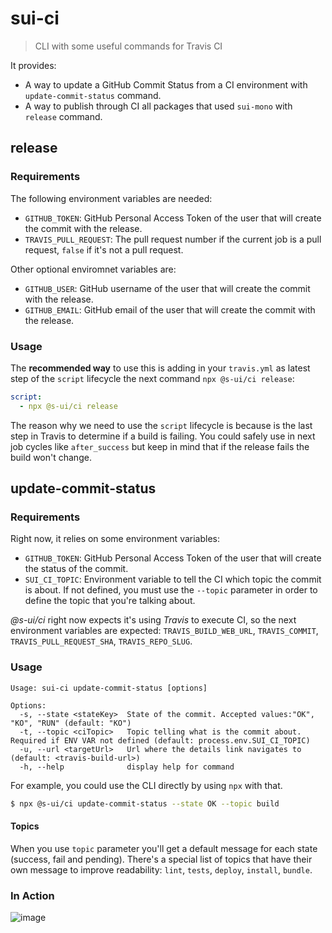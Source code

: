 # sui-ci

> CLI with some useful commands for Travis CI

It provides:
* A way to update a GitHub Commit Status from a CI environment with `update-commit-status` command.
* A way to publish through CI all packages that used `sui-mono` with `release` command.

## release

### Requirements

The following environment variables are needed:
* `GITHUB_TOKEN`: GitHub Personal Access Token of the user that will create the commit with the release.
* `TRAVIS_PULL_REQUEST`: The pull request number if the current job is a pull request, `false` if it's not a pull request.
 
Other optional enviromnet variables are:
* `GITHUB_USER`: GitHub username of the user that will create the commit with the release.
* `GITHUB_EMAIL`: GitHub email of the user that will create the commit with the release.


### Usage

The **recommended way** to use this is adding in your `travis.yml` as latest step of the `script` lifecycle the next command `npx @s-ui/ci release`:

```yaml
script:
  - npx @s-ui/ci release
```

The reason why we need to use the `script` lifecycle is because is the last step in Travis to determine if a build is failing. You could safely use in next job cycles like `after_success` but keep in mind that if the release fails the build won't change. 

## update-commit-status

### Requirements

Right now, it relies on some environment variables:
* `GITHUB_TOKEN`: GitHub Personal Access Token of the user that will create the status of the commit.
* `SUI_CI_TOPIC`: Environment variable to tell the CI which topic the commit is about. If not defined, you must use the `--topic` parameter in order to define the topic that you're talking about. 

*@s-ui/ci* right now expects it's using *Travis* to execute CI, so the next environment variables are expected: `TRAVIS_BUILD_WEB_URL`, `TRAVIS_COMMIT`, `TRAVIS_PULL_REQUEST_SHA`, `TRAVIS_REPO_SLUG`.

### Usage

```
Usage: sui-ci update-commit-status [options]

Options:
  -s, --state <stateKey>  State of the commit. Accepted values:"OK", "KO", "RUN" (default: "KO")
  -t, --topic <ciTopic>   Topic telling what is the commit about. Required if ENV VAR not defined (default: process.env.SUI_CI_TOPIC)
  -u, --url <targetUrl>   Url where the details link navigates to (default: <travis-build-url>)
  -h, --help              display help for command
```

For example, you could use the CLI directly by using `npx` with that.

```sh
$ npx @s-ui/ci update-commit-status --state OK --topic build 
```

#### Topics

When you use `topic` parameter you'll get a default message for each state (success, fail and pending). There's a special list of topics that have their own message to improve readability: `lint`, `tests`, `deploy`, `install`, `bundle`.

### In Action
![image](https://user-images.githubusercontent.com/1561955/88173732-5d551480-cc23-11ea-986f-9073c188c2db.png)
